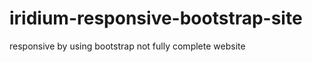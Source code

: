 # iridium-responsive-bootstrap-site
responsive by using bootstrap
not fully complete website









